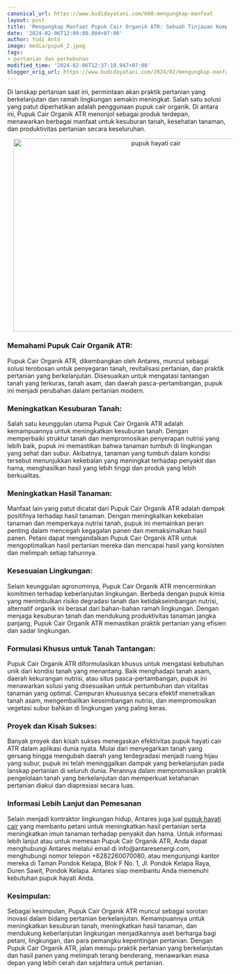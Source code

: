 ```yaml
---
canonical_url: https://www.budidayatani.com/660-mengungkap-manfaat
layout: post
title: 'Mengungkap Manfaat Pupuk Cair Organik ATR: Sebuah Tinjauan Komprehensif'
date: '2024-02-06T12:00:00.004+07:00'
author: Yudi Anto
image: media/pupuk_2.jpeg
tags:
- pertanian dan perkebunan
modified_time: '2024-02-06T12:37:10.947+07:00'
blogger_orig_url: https://www.budidayatani.com/2024/02/mengungkap-manfaat-pupuk-cair-organik.html
---
```

<p>Di lanskap pertanian saat ini, permintaan akan praktik pertanian yang berkelanjutan dan ramah lingkungan semakin meningkat. Salah satu solusi yang patut diperhatikan adalah penggunaan pupuk cair organik. Di antara ini, Pupuk Cair Organik ATR menonjol sebagai produk terdepan, menawarkan berbagai manfaat untuk kesuburan tanah, kesehatan tanaman, dan produktivitas pertanian secara keseluruhan.</p><div class="separator" style="clear: both; text-align: center;"><a href="https://blogger.googleusercontent.com/img/b/R29vZ2xl/AVvXsEjiuQFH9_EbvCTe-Wb9M4TBxOcj4LZJf_An96irTs0WMHabi-jVxuS2FL-PuvuJKi415dz27ab0g4O8Xh2qtYFQ0uYvQXNU5HkJl-_eXPFbhRlK_rzp3G_FWv03FGqllWi5r6fKzKHPJ6rqhI5SjcNfc7wdL5ZG6w6CGrx5NGrI_-6EZpFIjCb2jjp80KEf/s1020/pupuk.jpeg" style="margin-left: 1em; margin-right: 1em;"><img alt="pupuk hayati cair" border="0" data-original-height="709" data-original-width="1020" height="444" src="https://blogger.googleusercontent.com/img/b/R29vZ2xl/AVvXsEjiuQFH9_EbvCTe-Wb9M4TBxOcj4LZJf_An96irTs0WMHabi-jVxuS2FL-PuvuJKi415dz27ab0g4O8Xh2qtYFQ0uYvQXNU5HkJl-_eXPFbhRlK_rzp3G_FWv03FGqllWi5r6fKzKHPJ6rqhI5SjcNfc7wdL5ZG6w6CGrx5NGrI_-6EZpFIjCb2jjp80KEf/w640-h444/pupuk.jpeg" width="640" /></a></div><h3 style="text-align: left;">Memahami Pupuk Cair Organik ATR:</h3><p>Pupuk Cair Organik ATR, dikembangkan oleh Antares, muncul sebagai solusi terobosan untuk penyegaran tanah, revitalisasi pertanian, dan praktik pertanian yang berkelanjutan. Disesuaikan untuk mengatasi tantangan tanah yang terkuras, tanah asam, dan daerah pasca-pertambangan, pupuk ini menjadi perubahan dalam pertanian modern.</p><h3 style="text-align: left;">Meningkatkan Kesuburan Tanah:</h3><p>Salah satu keunggulan utama Pupuk Cair Organik ATR adalah kemampuannya untuk meningkatkan kesuburan tanah. Dengan memperbaiki struktur tanah dan mempromosikan penyerapan nutrisi yang lebih baik, pupuk ini memastikan bahwa tanaman tumbuh di lingkungan yang sehat dan subur. Akibatnya, tanaman yang tumbuh dalam kondisi tersebut menunjukkan kekebalan yang meningkat terhadap penyakit dan hama, menghasilkan hasil yang lebih tinggi dan produk yang lebih berkualitas.</p><h3 style="text-align: left;">Meningkatkan Hasil Tanaman:</h3><p>Manfaat lain yang patut dicatat dari Pupuk Cair Organik ATR adalah dampak positifnya terhadap hasil tanaman. Dengan meningkatkan kekebalan tanaman dan memperkaya nutrisi tanah, pupuk ini memainkan peran penting dalam mencegah kegagalan panen dan memaksimalkan hasil panen. Petani dapat mengandalkan Pupuk Cair Organik ATR untuk mengoptimalkan hasil pertanian mereka dan mencapai hasil yang konsisten dan melimpah setiap tahunnya.</p><h3 style="text-align: left;">Kesesuaian Lingkungan:</h3><p>Selain keunggulan agronominya, Pupuk Cair Organik ATR mencerminkan komitmen terhadap keberlanjutan lingkungan. Berbeda dengan pupuk kimia yang menimbulkan risiko degradasi tanah dan ketidakseimbangan nutrisi, alternatif organik ini berasal dari bahan-bahan ramah lingkungan. Dengan menjaga kesuburan tanah dan mendukung produktivitas tanaman jangka panjang, Pupuk Cair Organik ATR memastikan praktik pertanian yang efisien dan sadar lingkungan.</p><h3 style="text-align: left;">Formulasi Khusus untuk Tanah Tantangan:</h3><p>Pupuk Cair Organik ATR diformulasikan khusus untuk mengatasi kebutuhan unik dari kondisi tanah yang menantang. Baik menghadapi tanah asam, daerah kekurangan nutrisi, atau situs pasca-pertambangan, pupuk ini menawarkan solusi yang disesuaikan untuk pertumbuhan dan vitalitas tanaman yang optimal. Campuran khususnya secara efektif menetralkan tanah asam, mengembalikan keseimbangan nutrisi, dan mempromosikan vegetasi subur bahkan di lingkungan yang paling keras.</p><h3 style="text-align: left;">Proyek dan Kisah Sukses:</h3><p>Banyak proyek dan kisah sukses menegaskan efektivitas pupuk hayati cair ATR dalam aplikasi dunia nyata. Mulai dari menyegarkan tanah yang gersang hingga mengubah daerah yang terdegradasi menjadi ruang hijau yang subur, pupuk ini telah meninggalkan dampak yang berkelanjutan pada lanskap pertanian di seluruh dunia. Perannya dalam mempromosikan praktik pengelolaan tanah yang berkelanjutan dan memperkuat ketahanan pertanian diakui dan diapresiasi secara luas.</p><h3 style="text-align: left;">Informasi Lebih Lanjut dan Pemesanan</h3><p>Selain menjadi kontraktor lingkungan hidup, Antares juga jual <a href="https://www.antaresenergi.com/jual-pupuk-hayati-cair/">pupuk hayati cair</a> yang membantu petani untuk meningkatkan hasil pertanian serta meningkatkan imun tanaman terhadap penyakit dan hama. Untuk informasi lebih lanjut atau untuk memesan Pupuk Cair Organik ATR, Anda dapat menghubungi Antares melalui email di info@antaresenergi.com, menghubungi nomor telepon +6282260070080, atau mengunjungi kantor mereka di Taman Pondok Kelapa, Blok F No. 1, Jl. Pondok Kelapa Raya, Duren Sawit, Pondok Kelapa. Antares siap membantu Anda memenuhi kebutuhan pupuk hayati Anda.</p><h3 style="text-align: left;">Kesimpulan:</h3><p>Sebagai kesimpulan, Pupuk Cair Organik ATR muncul sebagai sorotan inovasi dalam bidang pertanian berkelanjutan. Kemampuannya untuk meningkatkan kesuburan tanah, meningkatkan hasil tanaman, dan mendukung keberlanjutan lingkungan menjadikannya aset berharga bagi petani, lingkungan, dan para pemangku kepentingan pertanian. Dengan Pupuk Cair Organik ATR, jalan menuju praktik pertanian yang berkelanjutan dan hasil panen yang melimpah terang benderang, menawarkan masa depan yang lebih cerah dan sejahtera untuk pertanian.</p>